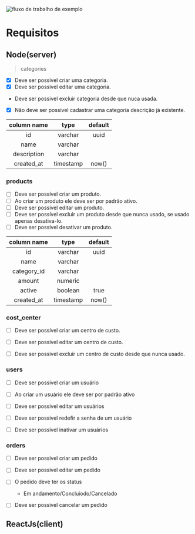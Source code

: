 ![fluxo de trabalho de exemplo](https://github.com/IgorSouzaBezerra/church/actions/workflows/main.yml/badge.svg)

# Requisitos

## Node(server)

> categories
- [x] Deve ser possivel criar uma categoria.
- [x] Deve ser possivel editar uma categoria.
- Deve ser possivel excluir categoria desde que nuca usada.
- [x] Não deve ser possivel cadastrar uma categoria descrição já existente.


column name| type       |default |
:---------:|:----------:|:------:|
id         | varchar    |uuid    |
name       | varchar    |        |
description| varchar    |        |
created_at | timestamp  |now()   |



### products
- [ ] Deve ser possível criar um produto.
- [ ] Ao criar um produto ele deve ser por padrão ativo.
- [ ] Deve ser possível editar um produto.
- [ ] Deve ser possível excluir um produto desde que nunca usado, se usado apenas desativa-lo.
- [ ] Deve ser possivel desativar um produto.

column name| type       |default |
:---------:|:----------:|:------:|
id         | varchar    |uuid    |
name       | varchar    |        |
category_id| varchar    |        |
amount     | numeric    |        |
active     | boolean    |true    |
created_at | timestamp  |now()   |

### cost_center
- [ ] Deve ser possível criar um centro de custo.
- [ ] Deve ser possivel editar um centro de custo.
- [ ] Deve ser possivel excluir um centro de custo desde que nunca usado.



### users
- [ ] Deve ser possivel criar um usuário
- [ ] Ao criar um usuário ele deve ser por padrão ativo
- [ ] Deve ser possivel editar um usuários
- [ ] Deve ser possivel redefir a senha de um usuário
- [ ] Deve ser possivel inativar um usuários



### orders
- [ ] Deve ser possivel criar um pedido
- [ ] Deve ser possivel editar um pedido
- [ ] O pedido deve ter os status 
   - Em andamento/Concluíodo/Cancelado
- [ ] Deve ser possivel cancelar um pedido


## ReactJs(client)
